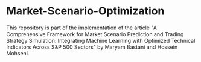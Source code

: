 # Market-Scenario-Optimization
This repository is part of the implementation of the article "A Comprehensive Framework for Market Scenario Prediction and Trading Strategy Simulation: Integrating Machine Learning with Optimized Technical Indicators Across S&amp;P 500 Sectors" by Maryam Bastani and Hossein Mohseni.
